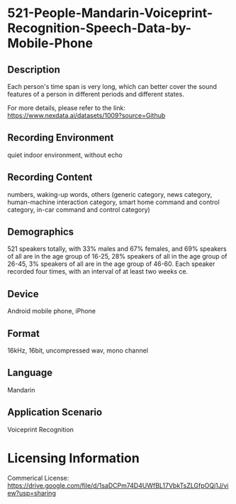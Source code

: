 # 521-People-Mandarin-Voiceprint-Recognition-Speech-Data-by-Mobile-Phone


## Description
Each person's time span is very long, which can better cover the sound features of a person in different periods and different states.

For more details, please refer to the link: https://www.nexdata.ai/datasets/1009?source=Github

## Recording Environment
quiet indoor environment, without echo

## Recording Content
numbers, waking-up words, others (generic category, news category, human-machine interaction category, smart home command and control category, in-car command and control category)

## Demographics
521 speakers totally, with 33% males and 67% females, and 69% speakers of all are in the age group of 16-25, 28% speakers of all in the age group of 26-45, 3% speakers of all are in the age group of 46-60. Each speaker recorded four times, with an interval of at least two weeks ce.

## Device
Android mobile phone, iPhone

## Format
16kHz, 16bit, uncompressed wav, mono channel

## Language
Mandarin

## Application Scenario
Voiceprint Recognition

# Licensing Information
Commerical License: https://drive.google.com/file/d/1saDCPm74D4UWfBL17VbkTsZLGfpOQj1J/view?usp=sharing
